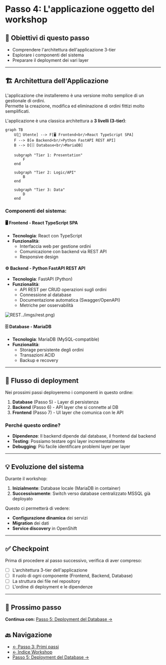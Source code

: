 # Passo 4: L'applicazione oggetto del workshop

## 🎯 Obiettivi di questo passo

- Comprendere l'architettura dell'applicazione 3-tier
- Esplorare i componenti del sistema
- Preparare il deployment dei vari layer

---

## 🏗️ Architettura dell'Applicazione
L'applicazione che installeremo è una versione molto semplice di un gestionale di ordini.  
Permette la creazione, modifica ed eliminazione di ordini fittizi molto semplificati. 

L'applicazione è una classica architettura a **3 livelli (3-tier)**:

```mermaid
graph TB
    U[👥 Utente] --> F[🖥️ Frontend<br/>React TypeScript SPA]
    F --> B[⚙️ Backend<br/>Python FastAPI REST API]
    B --> D[🗄️ Database<br/>MariaDB]
    
    subgraph "Tier 1: Presentation"
        F
    end
    
    subgraph "Tier 2: Logic/API"
        B
    end
    
    subgraph "Tier 3: Data"
        D
    end
```

### Componenti del sistema:

#### 🖥️ **Frontend** - React TypeScript SPA
- **Tecnologia**: React con TypeScript
- **Funzionalità**: 
  - Interfaccia web per gestione ordini
  - Comunicazione con backend via REST API
  - Responsive design

#### ⚙️ **Backend** - Python FastAPI REST API  
- **Tecnologia**: FastAPI (Python)
- **Funzionalità**:
  - API REST per CRUD operazioni sugli ordini
  - Connessione al database
  - Documentazione automatica (Swagger/OpenAPI)
  - Metriche per osservabilità

![REST]()../imgs/rest.png)

#### 🗄️ **Database** - MariaDB
- **Tecnologia**: MariaDB (MySQL-compatible)
- **Funzionalità**:
  - Storage persistente degli ordini
  - Transazioni ACID
  - Backup e recovery

---

## 🔄 Flusso di deployment

Nei prossimi passi deployeremo i componenti in questo ordine:

1. **Database** (Passo 5) - Layer di persistenza
2. **Backend** (Passo 6) - API layer che si connette al DB
3. **Frontend** (Passo 7) - UI layer che comunica con le API

### Perché questo ordine?

- **Dipendenze**: Il backend dipende dal database, il frontend dal backend
- **Testing**: Possiamo testare ogni layer incrementalmente
- **Debugging**: Più facile identificare problemi layer per layer

---

## 💡 Evoluzione del sistema

Durante il workshop:

1. **Inizialmente**: Database locale (MariaDB in container)
2. **Successivamente**: Switch verso database centralizzato MSSQL già deployato

Questo ci permetterà di vedere:
- **Configurazione dinamica** dei servizi
- **Migration** dei dati
- **Service discovery** in OpenShift

---

## ✅ Checkpoint

Prima di procedere al passo successivo, verifica di aver compreso:

- [ ] L'architettura 3-tier dell'applicazione
- [ ] Il ruolo di ogni componente (Frontend, Backend, Database)
- [ ] La struttura dei file nel repository
- [ ] L'ordine di deployment e le dipendenze

---

## 🚀 Prossimo passo

**Continua con:** [Passo 5: Deployment del Database →](./passo-5-database.md)

## 🔙 Navigazione

- [← Passo 3: Primi passi](./passo-3-primi-passi.md)
- [← Indice Workshop](./README.md)
- [Passo 5: Deployment del Database →](./passo-5-database.md)